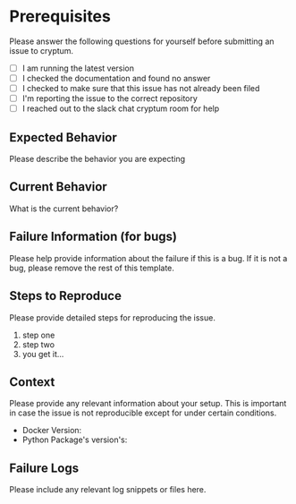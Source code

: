# Prerequisites

Please answer the following questions for yourself before submitting an issue to cryptum.

-   [ ] I am running the latest version
-   [ ] I checked the documentation and found no answer
-   [ ] I checked to make sure that this issue has not already been filed
-   [ ] I'm reporting the issue to the correct repository
-   [ ] I reached out to the slack chat cryptum room for help

## Expected Behavior

Please describe the behavior you are expecting

## Current Behavior

What is the current behavior?

## Failure Information (for bugs)

Please help provide information about the failure if this is a bug. If it is not a bug, please remove the rest of this template.

## Steps to Reproduce

Please provide detailed steps for reproducing the issue.

1.  step one
2.  step two
3.  you get it...

## Context

Please provide any relevant information about your setup. This is important in case the issue is not reproducible except for under certain conditions.

-   Docker Version:
-   Python Package's version's:

## Failure Logs

Please include any relevant log snippets or files here.